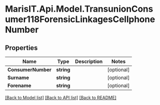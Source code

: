 
# MarisIT.Api.Model.TransunionConsumer118ForensicLinkagesCellphoneNumber

## Properties

Name | Type | Description | Notes
------------ | ------------- | ------------- | -------------
**ConsumerNumber** | **string** |  | [optional] 
**Surname** | **string** |  | [optional] 
**Forename** | **string** |  | [optional] 

[[Back to Model list]](../README.md#documentation-for-models)
[[Back to API list]](../README.md#documentation-for-api-endpoints)
[[Back to README]](../README.md)

